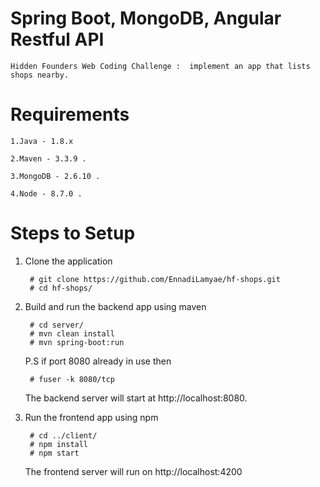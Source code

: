 # Spring Boot, MongoDB, Angular Restful API

	Hidden Founders Web Coding Challenge :  implement an app that lists shops nearby.
	
# Requirements

	1.Java - 1.8.x

	2.Maven - 3.3.9 .

	3.MongoDB - 2.6.10 .

	4.Node - 8.7.0 .

# Steps to Setup

1. Clone the application

		# git clone https://github.com/EnnadiLamyae/hf-shops.git
		# cd hf-shops/
		
2. Build and run the backend app using maven
		
		# cd server/ 
		# mvn clean install
		# mvn spring-boot:run

	P.S if port 8080 already in use then 

		# fuser -k 8080/tcp

	The backend server will start at http://localhost:8080.
	
3. Run the frontend app using npm
	
		# cd ../client/
		# npm install
		# npm start
		
	The frontend server will run on http://localhost:4200
	
